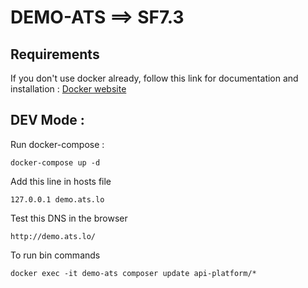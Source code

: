 # DEMO-ATS ==> SF7.3

## Requirements

If you don't use docker already, follow this link for documentation and installation : [Docker website](https://www.docker.com/)

## DEV Mode :

Run docker-compose :

    docker-compose up -d

Add this line in hosts file

    127.0.0.1 demo.ats.lo

Test this DNS in the browser

    http://demo.ats.lo/

To run bin commands

    docker exec -it demo-ats composer update api-platform/*

